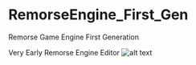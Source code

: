 # RemorseEngine_First_Gen
Remorse Game Engine First Generation

Very Early Remorse Engine Editor
![alt text](https://i.ibb.co/89VxwHm/2.png)
